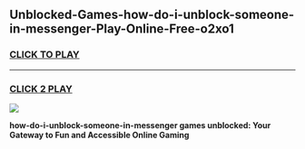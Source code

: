 
## Unblocked-Games-how-do-i-unblock-someone-in-messenger-Play-Online-Free-o2xo1
<h3>
<a href="https://premium76.site?title=how-do-i-unblock-someone-in-messenger&ref=26A">CLICK TO PLAY</a></h3>
<hr>

<h3>
<a href="https://premium76.site?title=how-do-i-unblock-someone-in-messenger&ref=26A">CLICK 2 PLAY</a>
  
</h3>

<a href="https://premium76.site?title=how-do-i-unblock-someone-in-messenger&ref=26A"><img src="https://clearcache.store/games.png"></a>


**how-do-i-unblock-someone-in-messenger games unblocked: Your Gateway to Fun and Accessible Online Gaming**

